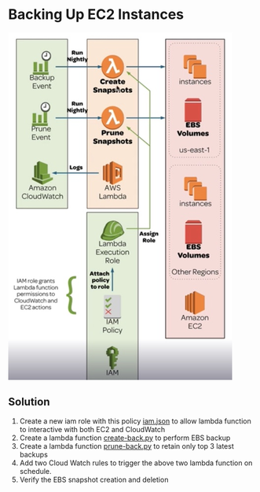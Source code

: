 # Backing Up EC2 Instances
![img](./img/lab-diagram.jpg)

## Solution
1. Create a new iam role with this policy [iam.json](./iam.json) to allow lambda function to interactive with both EC2 and CloudWatch
2. Create a lambda function [create-back.py](./create-backup.py) to perform EBS backup
3. Create a lambda function [prune-back.py](./prune-backup.py) to retain only top 3 latest backups
4. Add two Cloud Watch rules to trigger the above two lambda function on schedule.
5. Verify the EBS snapshot creation and deletion